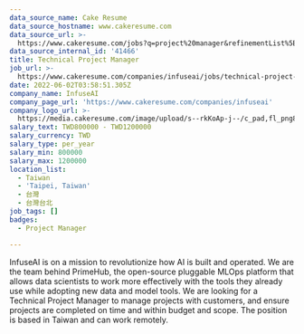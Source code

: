 ```yaml
---
data_source_name: Cake Resume
data_source_hostname: www.cakeresume.com
data_source_url: >-
  https://www.cakeresume.com/jobs?q=project%20manager&refinementList%5Blang_name%5D%5B0%5D=English&refinementList%5Bsalary_type%5D=per_year&range%5Bsalary_range%5D%5Bmin%5D=1000000&page=2
data_source_internal_id: '41466'
title: Technical Project Manager
job_url: >-
  https://www.cakeresume.com/companies/infuseai/jobs/technical-project-manager-0359dc
date: 2022-06-02T03:58:51.305Z
company_name: InfuseAI
company_page_url: 'https://www.cakeresume.com/companies/infuseai'
company_logo_url: >-
  https://media.cakeresume.com/image/upload/s--rkKoAp-j--/c_pad,fl_png8,h_200,w_200/v1599116834/cxaf2uwm0l8wrvazu3ms.png
salary_text: TWD800000 - TWD1200000
salary_currency: TWD
salary_type: per_year
salary_min: 800000
salary_max: 1200000
location_list:
  - Taiwan
  - 'Taipei, Taiwan'
  - 台灣
  - 台灣台北
job_tags: []
badges:
  - Project Manager

---
```


InfuseAI is on a mission to revolutionize how AI is built and operated. We are the team behind PrimeHub, the open-source pluggable MLOps platform that allows data scientists to work more effectively with the tools they already use while adopting new data and model tools. We are looking for a Technical Project Manager to manage projects with customers, and ensure projects are completed on time and within budget and scope. The position is based in Taiwan and can work remotely.